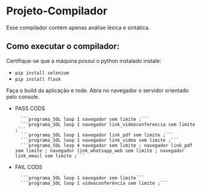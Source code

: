 # Projeto-Compilador
Esse compilador contém apenas análise léxica e sintática.


## Como executar o compilador:
Certifique-se que a máquina possui o python instalado
instale:

- ```pip install selenium```
- ```pip install flask```

Faça o build da aplicação e rode.
Abra no navegador o servidor orientado pelo console.

- PASS CODS

        ```programa_SOL loop 1 navegador sem limite ;```
        ```programa_SOL loop 1 navegador link_videoconferencia sem limite ;```
        ```programa_SOL loop 1 navegador link_pdf sem limite ;```
        ```programa_SOL loop 1 navegador link_video sem limite ;```
        ```programa_SOL loop 4 navegador sem limite ; navegador link_pdf sem limite ; navegador link_whatsapp_web sem limite ; navegador link_email sem limite ;```

- FAIL CODS

        ```programa_SOL loop 1 navegador sem limite```
        ```programa_SOL loop 1 videoconferência sem limite ;```
